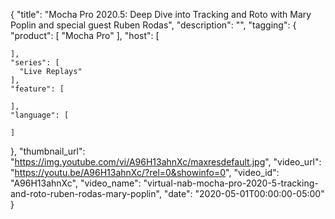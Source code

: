 {
  "title": "Mocha Pro 2020.5: Deep Dive into Tracking and Roto with Mary Poplin and special guest Ruben Rodas",
  "description": "",
  "tagging": {
    "product": [
      "Mocha Pro"
    ],
    "host": [

    ],
    "series": [
      "Live Replays"
    ],
    "feature": [

    ],
    "language": [

    ]
  },
  "thumbnail_url": "https://img.youtube.com/vi/A96H13ahnXc/maxresdefault.jpg",
  "video_url": "https://youtu.be/A96H13ahnXc/?rel=0&showinfo=0",
  "video_id": "A96H13ahnXc",
  "video_name": "virtual-nab-mocha-pro-2020-5-tracking-and-roto-ruben-rodas-mary-poplin",
  "date": "2020-05-01T00:00:00-05:00"
}
